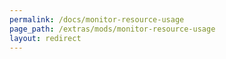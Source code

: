 ```yaml
---
permalink: /docs/monitor-resource-usage
page_path: /extras/mods/monitor-resource-usage
layout: redirect
---
```

